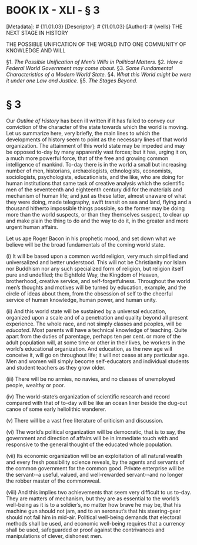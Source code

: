 # BOOK IX - XLI - § 3
[Metadata]: # {11.01.03}
[Descriptor]: # {11.01.03}
[Author]: # {wells}
THE NEXT STAGE IN HISTORY

THE POSSIBLE UNIFICATION OF THE WORLD INTO ONE COMMUNITY OF KNOWLEDGE AND WILL

§1. _The Possible Unification of Men’s Wills in Political Matters._
§2. _How a Federal World Government may come about._ §3. _Some      Fundamental
Characteristics of a Modern World State._ §4. _What      this World might be
were it under one Law and Justice._ §5. _The      Stages Beyond._

# § 3
Our _Outline of History_ has been ill written if it has failed to convey our
conviction of the character of the state towards which the world is moving. Let
us summarize here, very briefly, the main lines to which the developments of
history seem to point as the necessary lines of that world organization. The
attainment of this world state may be impeded and may be opposed to-day by many
apparently vast forces; but it has, urging it on, a much more powerful force,
that of the free and growing common intelligence of mankind. To-day there is in
the world a small but increasing number of men, historians, archæologists,
ethnologists, economists, sociologists, psychologists, educationists, and the
like, who are doing for human institutions that same task of creative analysis
which the scientific men of the seventeenth and eighteenth century did for the
materials and mechanism of human life; and just as these latter, almost unaware
of what they were doing, made telegraphy, swift transit on sea and land, flying
and a thousand hitherto impossible things possible, so the former may be doing
more than the world suspects, or than they themselves suspect, to clear up and
make plain the thing to do and the way to do it, in the greater and more urgent
human affairs.

Let us ape Roger Bacon in his prophetic mood, and set down what we believe will
be the broad fundamentals of the coming world state.

(i) It will be based upon a common world religion, very much simplified and
universalized and better understood. This will not be Christianity nor Islam
nor Buddhism nor any such specialized form of religion, but religion itself
pure and undefiled; the Eightfold Way, the Kingdom of Heaven, brotherhood,
creative service, and self-forgetfulness. Throughout the world men’s thoughts
and motives will be turned by education, example, and the circle of ideas about
them, from the obsession of self to the cheerful service of human knowledge,
human power, and human unity.

(ii) And this world state will be sustained by a universal education, organized
upon a scale and of a penetration and quality beyond all present experience.
The whole race, and not simply classes and peoples, will be _educated_. Most
parents will have a technical knowledge of teaching. Quite apart from the
duties of parentage, perhaps ten per cent. or more of the adult population
will, at some time or other in their lives, be workers in the world’s
educational organization. And education, as the new age will conceive it, will
go on throughout life; it will not cease at any particular age. Men and women
will simply become self-educators and individual students and student teachers
as they grow older.

(iii) There will be no armies, no navies, and no classes of unemployed people,
wealthy or poor.

(iv) The world-state’s organization of scientific research and record compared
with that of to-day will be like an ocean liner beside the dug-out canoe of
some early heliolithic wanderer.

(v) There will be a vast free literature of criticism and discussion.

(vi) The world’s political organization will be democratic, that is to say, the
government and direction of affairs will be in immediate touch with and
responsive to the general thought of the educated whole population.

(vii) Its economic organization will be an exploitation of all natural wealth
and every fresh possibility science reveals, by the agents and servants of the
common government for the common good. Private enterprise will be the
servant--a useful, valued, and well-rewarded servant--and no longer the robber
master of the commonweal.

(viii) And this implies two achievements that seem very difficult to us to-day.
They are matters of mechanism, but they are as essential to the world’s
well-being as it is to a soldier’s, no matter how brave he may be, that his
machine gun should not jam, and to an aeronaut’s that his steering-gear should
not fail him in mid-air. Political well-being demands that electoral methods
shall be used, and economic well-being requires that a currency shall be used,
safeguarded or proof against the contrivances and manipulations of clever,
dishonest men.

